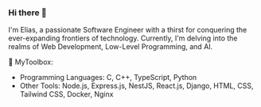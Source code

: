 ### Hi there 👋
I'm Elias, a passionate Software Engineer with a thirst for conquering the ever-expanding frontiers of technology. Currently, I'm delving into the realms of Web Development, Low-Level Programming, and AI.

🚀 MyToolbox:
- Programming Languages: C, C++, TypeScript, Python
- Other Tools: Node.js, Express.js, NestJS, React.js, Django, HTML, CSS, Tailwind CSS, Docker, Nginx
<!--
**Elias-Belkheiri/Elias-Belkheiri** is a ✨ _special_ ✨ repository because its `README.md` (this file) appears on your GitHub profile.

Here are some ideas to get you started:

- 🔭 I’m currently working on ...
- 🌱 I’m currently learning ...
- 👯 I’m looking to collaborate on ...
- 🤔 I’m looking for help with ...
- 💬 Ask me about ...
- 📫 How to reach me: ...
- 😄 Pronouns: ...
- ⚡ Fun fact: ...
-->
